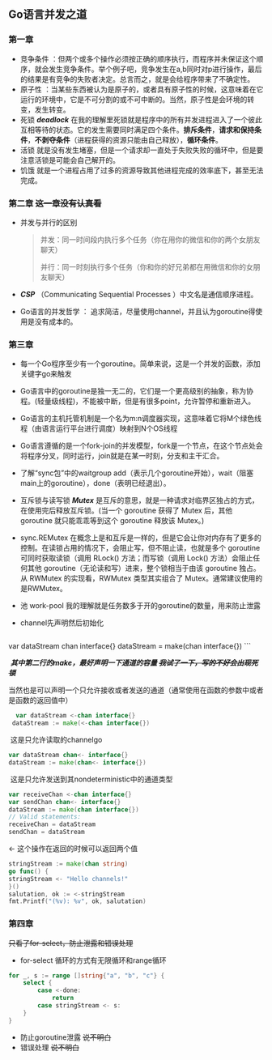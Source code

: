 ## Go语言并发之道

### 第一章

* 竞争条件 ：但两个或多个操作必须按正确的顺序执行，而程序并未保证这个顺序，就会发生竞争条件。举个例子吧，竞争发生在a,b同时对p进行操作，最后的结果是有竞争的失败者决定。总言而之，就是会给程序带来了不确定性。
* 原子性 ：当某些东西被认为是原子的，或者具有原子性的时候，这意味着在它运行的环境中，它是不可分割的或不可中断的。当然，原子性是会环境的转变，发生转变。
* 死锁 ***deadlock*** 在我的理解里死锁就是程序中的所有并发进程进入了一个彼此互相等待的状态。它的发生需要同时满足四个条件。**排斥条件**，**请求和保持条件**，**不剥夺条件**（进程获得的资源只能由自己释放），**循环条件**。
* 活锁 就是没有发生堵塞，但是一个请求却一直处于失败失败的循环中，但是要注意活锁是可能会自己解开的。
* 饥饿 就是一个进程占用了过多的资源导致其他进程完成的效率底下，甚至无法完成。  

### 第二章  ~~这一章没有认真看~~

* 并发与并行的区别

  > 并发：同一时间段内执行多个任务（你在用你的微信和你的两个女朋友聊天）
  >
  > 并行：同一时刻执行多个任务（你和你的好兄弟都在用微信和你的女朋友聊天）

* ***CSP*** （Communicating Sequential Processes ）中文名是通信顺序进程。
* Go语言的并发哲学  ： 追求简洁，尽量使用channel，并且认为goroutine得使用是没有成本的。

### 第三章

* 每一个Go程序至少有一个goroutine。简单来说，这是一个并发的函数，添加关键字go来触发

* Go语言中的goroutine是独一无二的，它们是一个更高级别的抽象，称为协程。(轻量级线程)，不能被中断，但是有很多point，允许暂停和重新进入。

* Go语言的主机托管机制是一个名为m:n调度器实现，这意味着它将M个绿色线程（由语言运行平台进行调度）映射到N个OS线程

* Go语言遵循的是一个fork-join的并发模型，fork是一个节点，在这个节点处会将程序分叉，同时运行，join就是在某一时刻，分支和主干汇合。

* 了解“sync包”中的waitgroup add（表示几个goroutine开始），wait（阻塞main上的goroutine），done（表明已经退出）。

* 互斥锁与读写锁 ***Mutex*** 是互斥的意思，就是一种请求对临界区独占的方式，在使用完后释放互斥锁。(当一个 goroutine 获得了 Mutex 后，其他 goroutine 就只能乖乖等到这个 goroutine 释放该 Mutex。)

* sync.REMutex 在概念上是和互斥是一样的，但是它会让你对内存有了更多的控制。在读锁占用的情况下，会阻止写，但不阻止读，也就是多个 goroutine 可同时获取读锁（调用 RLock() 方法；而写锁（调用 Lock() 方法）会阻止任何其他 goroutine（无论读和写）进来，整个锁相当于由该 goroutine 独占。从 RWMutex 的实现看，RWMutex 类型其实组合了 Mutex。通常建议使用的是RWMutex。

* 池 work-pool 我的理解就是任务数多于开的goroutine的数量，用来防止泄露

* channel先声明然后初始化 

    ```go
var dataStream chan interface{}
dataStream = make(chan interface{})
    ```

​      ***其中第二行的make，最好声明一下通道的容量 ~~我试了一下，写的不好会出现死锁~~***

​      当然也是可以声明一个只允许接收或者发送的通道（通常使用在函数的参数中或者是函数的返回值中）

```go
  var dataStream <-chan interface{}
 dataStream := make(<-chan interface{})  
```
​      这是只允许读取的channelgo

```go
var dataStream chan<- interface{}
dataStream := make(chan<- interface{})
```
​      这是只允许发送到其nondeterministic中的通道类型

```go
var receiveChan <-chan interface{}
var sendChan chan<- interface{}
dataStream := make(chan interface{})
// Valid statements:
receiveChan = dataStream
sendChan = dataStream
```

<- 这个操作在返回的时候可以返回两个值

```go
stringStream := make(chan string)
go func() {
stringStream <- "Hello channels!"
}()
salutation, ok := <-stringStream
fmt.Printf("(%v): %v", ok, salutation)
```

### 第四章 

~~只看了for-select，防止泄露和错误处理~~

* for-select  循环的方式有无限循环和range循环

```go
for _, s := range []string{"a", "b", "c"} {
	select {
		case <-done:
			return
		case stringStream <- s:
	}
}
```

* 防止goroutine泄露    ~~说不明白~~
* 错误处理  ~~说不明白~~





